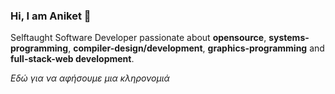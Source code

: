 ### Hi, I am Aniket 👋

Selftaught Software Developer passionate about **opensource**, **systems-programming**, **compiler-design/development**, **graphics-programming** and
**full-stack-web development**.

*Εδώ για να αφήσουμε μια κληρονομιά*

